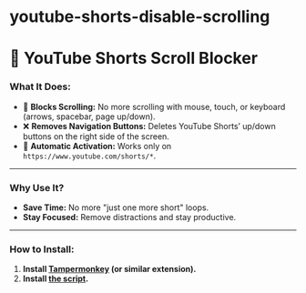 # youtube-shorts-disable-scrolling
# 🚫 YouTube Shorts Scroll Blocker

### **What It Does:**
- 🛑 **Blocks Scrolling:** No more scrolling with mouse, touch, or keyboard (arrows, spacebar, page up/down). 
- ❌ **Removes Navigation Buttons:** Deletes YouTube Shorts’ up/down buttons on the right side of the screen.
- 🎯 **Automatic Activation:** Works only on `https://www.youtube.com/shorts/*`.

---

### **Why Use It?**
- **Save Time:** No more "just one more short" loops.
- **Stay Focused:** Remove distractions and stay productive.
---

### **How to Install:**
1. **Install [Tampermonkey](https://www.tampermonkey.net/) (or similar extension).**
2. **Install [the script](https://www.tampermonkey.net/).**
